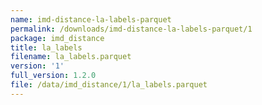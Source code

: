 ```yaml
---
name: imd-distance-la-labels-parquet
permalink: /downloads/imd-distance-la-labels-parquet/1
package: imd_distance
title: la_labels
filename: la_labels.parquet
version: '1'
full_version: 1.2.0
file: /data/imd_distance/1/la_labels.parquet
---
```

